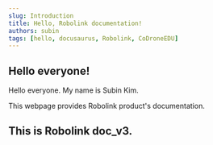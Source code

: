 ```yaml
---
slug: Introduction
title: Hello, Robolink documentation!
authors: subin
tags: [hello, docusaurus, Robolink, CoDroneEDU]
---
```


## Hello everyone! 

Hello everyone.
My name is Subin Kim.

This webpage provides Robolink product's documentation.

## This is Robolink doc_v3.



